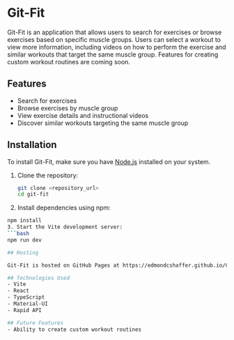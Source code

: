 # Git-Fit

Git-Fit is an application that allows users to search for exercises or browse exercises based on specific muscle groups. Users can select a workout to view more information, including videos on how to perform the exercise and similar workouts that target the same muscle group. Features for creating custom workout routines are coming soon.

## Features

- Search for exercises
- Browse exercises by muscle group
- View exercise details and instructional videos
- Discover similar workouts targeting the same muscle group

## Installation

To install Git-Fit, make sure you have [Node.js](https://nodejs.org/) installed on your system.

1. Clone the repository:
   ```bash
   git clone <repository_url>
   cd git-fit
2. Install dependencies using npm:
  ```bash 
  npm install 
3. Start the Vite development server:
  ```bash 
  npm run dev

## Hosting

Git-Fit is hosted on GitHub Pages at https://edmondcshaffer.github.io/Git-Fit/. Please note that there is currently an issue with the app loading. A workaround is available: if you encounter an issue with the app loading, click on "Exercises" and then navigate back to "Home". The app should load successfully.

## Technologies Used
- Vite
- React
- TypeScript
- Material-UI
- Rapid API

## Future Features
- Ability to create custom workout routines